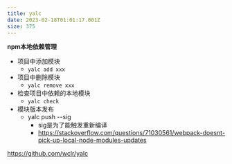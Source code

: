 ```yaml
---
title: yalc
date: 2023-02-18T01:01:17.001Z
size: 375
---
```

**npm本地依赖管理**
- 项目中添加模块
	- `yalc add xxx`
- 项目中删除模块
	- `yalc remove xxx`
- 检查项目中依赖的本地模块
	- `yalc check`
- 模块版本发布
	- yalc push --sig
		- sig是为了能触发重新编译
		- https://stackoverflow.com/questions/71030561/webpack-doesnt-pick-up-local-node-modules-updates


https://github.com/wclr/yalc
